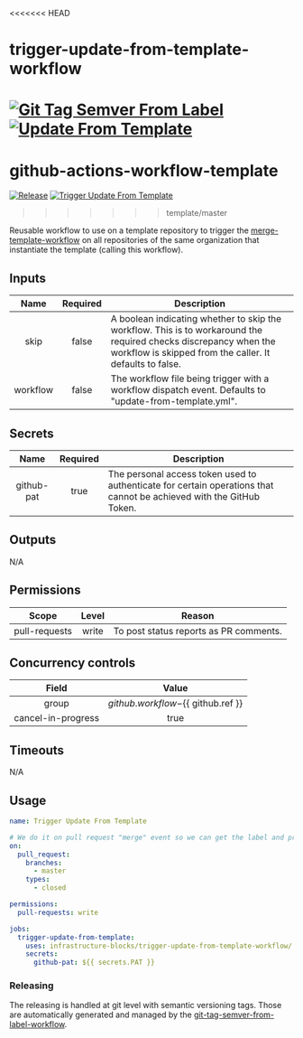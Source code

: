 <<<<<<< HEAD
# trigger-update-from-template-workflow
[![Git Tag Semver From Label](https://github.com/infrastructure-blocks/trigger-update-from-template-workflow/actions/workflows/git-tag-semver-from-label.yml/badge.svg)](https://github.com/infrastructure-blocks/trigger-update-from-template-workflow/actions/workflows/git-tag-semver-from-label.yml)
[![Update From Template](https://github.com/infrastructure-blocks/trigger-update-from-template-workflow/actions/workflows/update-from-template.yml/badge.svg)](https://github.com/infrastructure-blocks/trigger-update-from-template-workflow/actions/workflows/update-from-template.yml)
=======
# github-actions-workflow-template
[![Release](https://github.com/infrastructure-blocks/github-actions-workflow-template/actions/workflows/release.yml/badge.svg)](https://github.com/infrastructure-blocks/github-actions-workflow-template/actions/workflows/release.yml)
[![Trigger Update From Template](https://github.com/infrastructure-blocks/github-actions-workflow-template/actions/workflows/trigger-update-from-template.yml/badge.svg)](https://github.com/infrastructure-blocks/github-actions-workflow-template/actions/workflows/trigger-update-from-template.yml)
>>>>>>> template/master

Reusable workflow to use on a template repository to trigger the
[merge-template-workflow](https://github.com/infrastructure-blocks/merge-template-workflow)
on all repositories of the same organization that instantiate the template (calling this workflow).

## Inputs

|   Name   | Required | Description                                                                                                                                                                  |
|:--------:|:--------:|------------------------------------------------------------------------------------------------------------------------------------------------------------------------------|
|   skip   |  false   | A boolean indicating whether to skip the workflow. This is to workaround the required checks discrepancy when the workflow is skipped from the caller. It defaults to false. |
| workflow |  false   | The workflow file being trigger with a workflow dispatch event. Defaults to "update-from-template.yml".                                                                      |


## Secrets

|    Name    | Required | Description                                                                                                          |
|:----------:|:--------:|----------------------------------------------------------------------------------------------------------------------|
| github-pat |   true   | The personal access token used to authenticate for certain operations that cannot be achieved with the GitHub Token. |

## Outputs

N/A

## Permissions

|     Scope     | Level | Reason                                 |
|:-------------:|:-----:|----------------------------------------|
| pull-requests | write | To post status reports as PR comments. |

## Concurrency controls

|      Field         |                 Value                    |
|:------------------:|:----------------------------------------:|
|       group        | ${{ github.workflow }}-${{ github.ref }} |
| cancel-in-progress |                   true                   | 

## Timeouts

N/A

## Usage

```yaml
name: Trigger Update From Template

# We do it on pull request "merge" event so we can get the label and propagate it more easily.
on:
  pull_request:
    branches:
      - master
    types:
      - closed

permissions:
  pull-requests: write

jobs:
  trigger-update-from-template:
    uses: infrastructure-blocks/trigger-update-from-template-workflow/.github/workflows/workflow.yml@v1
    secrets:
      github-pat: ${{ secrets.PAT }}
```

### Releasing

The releasing is handled at git level with semantic versioning tags. Those are automatically generated and managed
by the [git-tag-semver-from-label-workflow](https://github.com/infrastructure-blocks/git-tag-semver-from-label-workflow).
